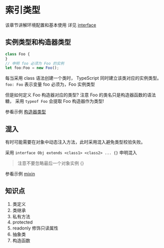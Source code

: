 # 索引类型
该章节讲解环境配置和基本使用
详见 [interface](https://www.typescriptlang.org/docs/handbook/interfaces.html)

## 实例类型和构造器类型

```js
class Foo {
}
// 申明 foo 必须为 Foo 的实例
let foo:Foo = new Foo();
```

每当采用 class 语法创建一个类时， TypeScript 同时建立该类对应的实例类型。
`foo: Foo` 表示变量 foo 必须为，Foo 实例类型

但是如何定义 Foo 构造器对应的类型? 注意 Foo 的类名只是构造器函数的语法糖，
采用 `typeof Foo` 会提取 Foo 构造器作为类型!

参看示例 [构造器类型](./constructor-type.ts)


## 混入

有时可能需要在对象中动态注入方法，此时采用混入避免类型校验失败。

采用 `interface Obj extends <class1> <class2> ... {}` 申明混入

> 注意不要忽略最后一个对象实例 {}

参看示例 [mixin](./mixin.ts)

<!-- TODO: 为什么需要最后一个 {}  -->

## 知识点
1. 类定义
2. 类继承
3. 私有方法
4. protected 
5. readonly 修饰只读属性
6. 抽象类
7.  构造函数